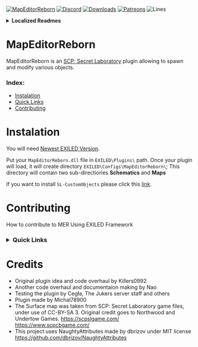 [![MapEditorReborn](https://cdn.discordapp.com/attachments/835633260339003392/971053338412089364/unknown.png)](https://www.youtube.com/watch?v=dQw4w9WgXcQ&ab_channel=RickAstley)
[![Discord](https://img.shields.io/discord/947849283514814486?color=%235865F2&label=Discord&style=for-the-badge)](https://discord.gg/JwAfeSd79u) [![Downloads](https://img.shields.io/github/downloads/Michal78900/MapEditorReborn/total?color=blue&label=Downloads&style=for-the-badge)](https://github.com/Michal78900/MapEditorReborn/releases) [![Patreons](https://img.shields.io/endpoint.svg?url=https%3A%2F%2Fshieldsio-patreon.vercel.app%2Fapi%3Fusername%3DMapEditorReborn%26type%3Dpatrons&style=for-the-badge)](https://www.patreon.com/MapEditorReborn) ![Lines](https://img.shields.io/tokei/lines/github/Michal78900/MapEditorReborn?style=for-the-badge)

**<details><summary>Localized Readmes</summary>**
  
- [Português](https://github.com/Michal78900/MapEditorReborn/blob/dev/Localization/README-Portugu%C3%AAs.md)
- [Español](https://github.com/Michal78900/MapEditorReborn/blob/dev/Localization/README-Español.md)
- [Русский](https://github.com/Michal78900/MapEditorReborn/blob/dev/Localization/README-Русский.md)

</details>

# MapEditorReborn
MapEditorReborn is an [SCP: Secret Laboratory](https://store.steampowered.com/app/700330/SCP_Secret_Laboratory/) plugin allowing to spawn and modify various objects.

### Index:
- <a href="README.md#Instalation">Instalation</a>
- <a href="README.md#Qucik=Links">Quick Links</a>
- <a href="README.md#Contributing">Contributing</a>

# Instalation
You will need [Newest EXILED Version](https://github.com/Exiled-Team/EXILED/releases).

Put your `MapEditorReborn.dll` file in `EXILED\Plugins\` path.
Once your plugin will load, it will create directory `EXILED\Configs\MapEditorReborn\`; This directory will contain two sub-directiories **Schematics** and **Maps**

If you want to install `SL-CustomObjects` please click this [link](https://github.com/Michal78900/MapEditorReborn/tree/dev/SL-CustomObjects).

# Contributing
How to contribute to MER Using EXILED Framework

<h3>
<details><summary>Quick Links</summary>
  
- [Discord](https://discord.gg/JwAfeSd79u)
</details>
</h3>
  
# Credits
- Original plugin idea and code overhaul by Killers0992
- Another code overhaul and documentaion making by Nao
- Testing the plugin by Cegła, The Jukers server staff and others
- Plugin made by Michal78900
- The Surface map was taken from SCP: Secret Laboratory game files, under use of CC-BY-SA 3. Original credit goes to Northwood and Undertow Games. https://scpslgame.com/ https://www.scpcbgame.com/
- This project uses NaughtyAttributes made by dbrizov under MIT license https://github.com/dbrizov/NaughtyAttributes
